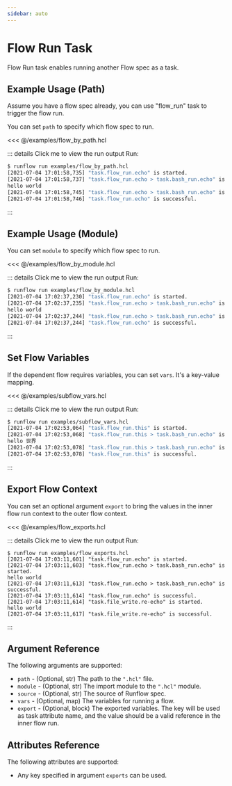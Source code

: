```yaml
---
sidebar: auto
---
```


# Flow Run Task

Flow Run task enables running another Flow spec as a task.

## Example Usage (Path)

Assume you have a flow spec already, you can use "flow_run" task to trigger the flow run.

You can set `path` to specify which flow spec to run.

<<< @/examples/flow_by_path.hcl

::: details Click me to view the run output
Run:

```bash
$ runflow run examples/flow_by_path.hcl
[2021-07-04 17:01:58,735] "task.flow_run.echo" is started.
[2021-07-04 17:01:58,737] "task.flow_run.echo > task.bash_run.echo" is started.
hello world
[2021-07-04 17:01:58,745] "task.flow_run.echo > task.bash_run.echo" is successful.
[2021-07-04 17:01:58,746] "task.flow_run.echo" is successful.
```
:::

## Example Usage (Module)

You can set `module` to specify which flow spec to run.

<<< @/examples/flow_by_module.hcl

::: details Click me to view the run output
Run:

```bash
$ runflow run examples/flow_by_module.hcl
[2021-07-04 17:02:37,230] "task.flow_run.echo" is started.
[2021-07-04 17:02:37,235] "task.flow_run.echo > task.bash_run.echo" is started.
hello world
[2021-07-04 17:02:37,244] "task.flow_run.echo > task.bash_run.echo" is successful.
[2021-07-04 17:02:37,244] "task.flow_run.echo" is successful.
```
:::

## Set Flow Variables

If the dependent flow requires variables, you can set `vars`. It's a key-value mapping.

<<< @/examples/subflow_vars.hcl

::: details Click me to view the run output
Run:

```bash
$ runflow run examples/subflow_vars.hcl
[2021-07-04 17:02:53,064] "task.flow_run.this" is started.
[2021-07-04 17:02:53,068] "task.flow_run.this > task.bash_run.echo" is started.
hello 世界
[2021-07-04 17:02:53,078] "task.flow_run.this > task.bash_run.echo" is successful.
[2021-07-04 17:02:53,078] "task.flow_run.this" is successful.
```
:::

## Export Flow Context

You can set an optional argument `export` to bring the values in the inner
flow run context to the outer flow context.

<<< @/examples/flow_exports.hcl

::: details Click me to view the run output
Run:

```
$ runflow run examples/flow_exports.hcl
[2021-07-04 17:03:11,601] "task.flow_run.echo" is started.
[2021-07-04 17:03:11,603] "task.flow_run.echo > task.bash_run.echo" is started.
hello world
[2021-07-04 17:03:11,613] "task.flow_run.echo > task.bash_run.echo" is successful.
[2021-07-04 17:03:11,614] "task.flow_run.echo" is successful.
[2021-07-04 17:03:11,614] "task.file_write.re-echo" is started.
hello world
[2021-07-04 17:03:11,617] "task.file_write.re-echo" is successful.
```
:::

## Argument Reference

The following arguments are supported:

* `path` - (Optional, str) The path to the `".hcl"` file.
* `module` - (Optional, str) The import module to the `".hcl"` module.
* `source` - (Optional, str) The source of Runflow spec.
* `vars` - (Optional, map) The variables for running a flow.
* `export` - (Optional, block) The exported variables. The key will be used as task attribute name, and the value should be a valid reference in the inner flow run.

## Attributes Reference

The following attributes are supported:

* Any key specified in argument `exports` can be used.